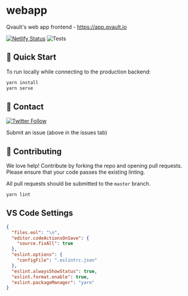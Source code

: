 # webapp

Qvault's web app frontend - https://app.qvault.io

[![Netlify Status](https://api.netlify.com/api/v1/badges/1e61fa8a-eb49-4d5b-96e0-b1696a617e58/deploy-status)](https://app.netlify.com/sites/qvaultclassroom/deploys) ![Tests](https://github.com/qvault/webapp/workflows/Tests/badge.svg)

## 🚀 Quick Start

To run locally while connecting to the production backend:

```bash
yarn install
yarn serve
```

## 💬 Contact

[![Twitter Follow](https://img.shields.io/twitter/follow/q_vault.svg?label=Follow%20Qvault&style=social)](https://twitter.com/intent/follow?screen_name=q_vault)

Submit an issue (above in the issues tab)

## 👏 Contributing

We love help! Contribute by forking the repo and opening pull requests. Please ensure that your code passes the existing linting.

All pull requests should be submitted to the `master` branch.

```bash
yarn lint
```

## VS Code Settings

```json
{
  "files.eol": "\n",
  "editor.codeActionsOnSave": {
    "source.fixAll": true
  },
  "eslint.options": {
    "configFile": ".eslintrc.json"
  },
  "eslint.alwaysShowStatus": true,
  "eslint.format.enable": true,
  "eslint.packageManager": "yarn"
}
```
